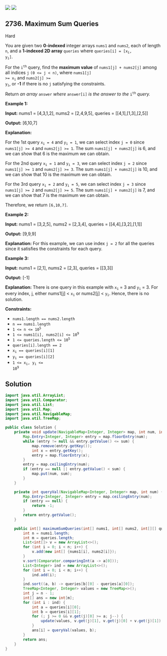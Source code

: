 [![](https://img.shields.io/github/stars/javadev/LeetCode-in-Java?label=Stars&style=flat-square)](https://github.com/javadev/LeetCode-in-Java)
[![](https://img.shields.io/github/forks/javadev/LeetCode-in-Java?label=Fork%20me%20on%20GitHub%20&style=flat-square)](https://github.com/javadev/LeetCode-in-Java/fork)

## 2736\. Maximum Sum Queries

Hard

You are given two **0-indexed** integer arrays `nums1` and `nums2`, each of length `n`, and a **1-indexed 2D array** `queries` where <code>queries[i] = [x<sub>i</sub>, y<sub>i</sub>]</code>.

For the <code>i<sup>th</sup></code> query, find the **maximum value** of `nums1[j] + nums2[j]` among all indices `j` `(0 <= j < n)`, where <code>nums1[j] >= x<sub>i</sub></code> and <code>nums2[j] >= y<sub>i</sub></code>, or **\-1** if there is no `j` satisfying the constraints.

Return _an array_ `answer` _where_ `answer[i]` _is the answer to the_ <code>i<sup>th</sup></code> _query._

**Example 1:**

**Input:** nums1 = [4,3,1,2], nums2 = [2,4,9,5], queries = \[\[4,1],[1,3],[2,5]]

**Output:** [6,10,7]

**Explanation:** 

For the 1st query <code>x<sub>i</sub> = 4</code> and <code>y<sub>i</sub> = 1</code>, we can select index `j = 0` since `nums1[j] >= 4` and `nums2[j] >= 1`. The sum `nums1[j] + nums2[j]` is 6, and we can show that 6 is the maximum we can obtain. 

For the 2nd query <code>x<sub>i</sub> = 1</code> and <code>y<sub>i</sub> = 3</code>, we can select index `j = 2` since `nums1[j] >= 1` and `nums2[j] >= 3`. The sum `nums1[j] + nums2[j]` is 10, and we can show that 10 is the maximum we can obtain. 

For the 3rd query <code>x<sub>i</sub> = 2</code> and <code>y<sub>i</sub> = 5</code>, we can select index `j = 3` since `nums1[j] >= 2` and `nums2[j] >= 5`. The sum `nums1[j] + nums2[j]` is 7, and we can show that 7 is the maximum we can obtain. 

Therefore, we return `[6,10,7]`.

**Example 2:**

**Input:** nums1 = [3,2,5], nums2 = [2,3,4], queries = \[\[4,4],[3,2],[1,1]]

**Output:** [9,9,9]

**Explanation:** For this example, we can use index `j = 2` for all the queries since it satisfies the constraints for each query.

**Example 3:**

**Input:** nums1 = [2,1], nums2 = [2,3], queries = \[\[3,3]]

**Output:** [-1]

**Explanation:** There is one query in this example with <code>x<sub>i</sub></code> = 3 and <code>y<sub>i</sub></code> = 3. For every index, j, either nums1[j] < <code>x<sub>i</sub></code> or nums2[j] < <code>y<sub>i</sub></code>. Hence, there is no solution.

**Constraints:**

*   `nums1.length == nums2.length`
*   `n == nums1.length`
*   <code>1 <= n <= 10<sup>5</sup></code>
*   <code>1 <= nums1[i], nums2[i] <= 10<sup>9</sup></code>
*   <code>1 <= queries.length <= 10<sup>5</sup></code>
*   `queries[i].length == 2`
*   <code>x<sub>i</sub> == queries[i][1]</code>
*   <code>y<sub>i</sub> == queries[i][2]</code>
*   <code>1 <= x<sub>i</sub>, y<sub>i</sub> <= 10<sup>9</sup></code>

## Solution

```java
import java.util.ArrayList;
import java.util.Comparator;
import java.util.List;
import java.util.Map;
import java.util.NavigableMap;
import java.util.TreeMap;

public class Solution {
    private void update(NavigableMap<Integer, Integer> map, int num, int sum) {
        Map.Entry<Integer, Integer> entry = map.floorEntry(num);
        while (entry != null && entry.getValue() <= sum) {
            map.remove(entry.getKey());
            int x = entry.getKey();
            entry = map.floorEntry(x);
        }
        entry = map.ceilingEntry(num);
        if (entry == null || entry.getValue() < sum) {
            map.put(num, sum);
        }
    }

    private int queryVal(NavigableMap<Integer, Integer> map, int num) {
        Map.Entry<Integer, Integer> entry = map.ceilingEntry(num);
        if (entry == null) {
            return -1;
        }
        return entry.getValue();
    }

    public int[] maximumSumQueries(int[] nums1, int[] nums2, int[][] queries) {
        int n = nums1.length;
        int m = queries.length;
        List<int[]> v = new ArrayList<>();
        for (int i = 0; i < n; i++) {
            v.add(new int[] {nums1[i], nums2[i]});
        }
        v.sort(Comparator.comparingInt(a -> a[0]));
        List<Integer> ind = new ArrayList<>();
        for (int i = 0; i < m; i++) {
            ind.add(i);
        }
        ind.sort((a, b) -> queries[b][0] - queries[a][0]);
        TreeMap<Integer, Integer> values = new TreeMap<>();
        int j = n - 1;
        int[] ans = new int[m];
        for (int i : ind) {
            int a = queries[i][0];
            int b = queries[i][1];
            for (; j >= 0 && v.get(j)[0] >= a; j--) {
                update(values, v.get(j)[1], v.get(j)[0] + v.get(j)[1]);
            }
            ans[i] = queryVal(values, b);
        }
        return ans;
    }
}
```